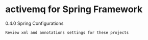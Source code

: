 # activemq for Spring Framework

0.4.0 Spring Configurations

    Review xml and annotations settings for these projects



